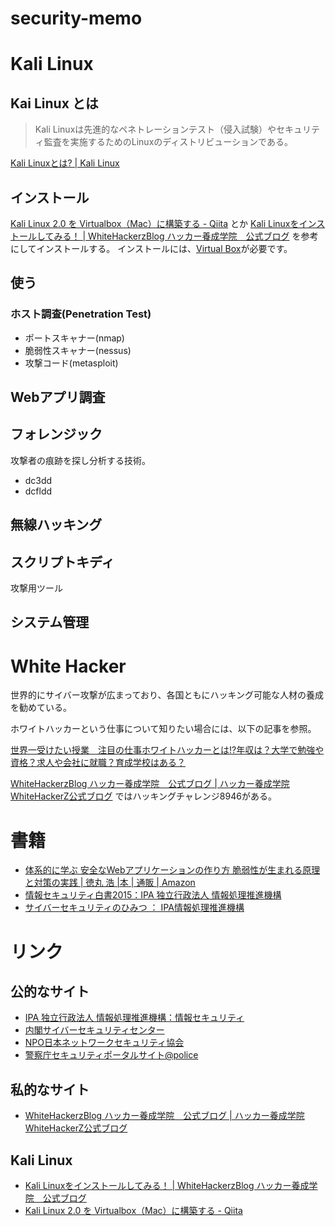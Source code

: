 # security-memo
# Kali Linux
## Kai Linux とは

> Kali Linuxは先進的なペネトレーションテスト（侵入試験）やセキュリティ監査を実施するためのLinuxのディストリビューションである。

[Kali Linuxとは? \| Kali Linux](http://ja.docs.kali.org/introduction-ja/kali-linux%E3%81%A8%E3%81%AF)

## インストール
[Kali Linux 2\.0 を Virtualbox（Mac）に構築する \- Qiita](http://qiita.com/Okusan818/items/77e56f9747a20f07b91a)
とか
[Kali Linuxをインストールしてみる！ \| WhiteHackerzBlog ハッカー養成学院　公式ブログ](http://www.whitehackerz.jp/blog/kali-linux%E3%82%92%E3%82%A4%E3%83%B3%E3%82%B9%E3%83%88%E3%83%BC%E3%83%AB%E3%81%97%E3%81%A6%E3%81%BF%E3%82%8B%EF%BC%81/)
を参考にしてインストールする。
インストールには、[Virtual Box](https://www.virtualbox.org/)が必要です。

## 使う
### ホスト調査(Penetration Test)
* ポートスキャナー(nmap)
* 脆弱性スキャナー(nessus)
* 攻撃コード(metasploit)

## Webアプリ調査

## フォレンジック
攻撃者の痕跡を探し分析する技術。
* dc3dd
* dcfldd

## 無線ハッキング

## スクリプトキディ
攻撃用ツール

## システム管理

# White Hacker
世界的にサイバー攻撃が広まっており、各国ともにハッキング可能な人材の養成を勧めている。

ホワイトハッカーという仕事について知りたい場合には、以下の記事を参照。

[世界一受けたい授業　注目の仕事ホワイトハッカーとは\!?年収は？大学で勉強や資格？求人や会社に就職？育成学校はある？](http://fly-hallelujah.net/blog/post-1030-1030)

[WhiteHackerzBlog ハッカー養成学院　公式ブログ \| ハッカー養成学院WhiteHackerZ公式ブログ](http://www.whitehackerz.jp/blog/)
ではハッキングチャレンジ8946がある。


# 書籍
* [体系的に学ぶ 安全なWebアプリケーションの作り方 脆弱性が生まれる原理と対策の実践 \| 徳丸 浩 \|本 \| 通販 \| Amazon](https://www.amazon.co.jp/%E4%BD%93%E7%B3%BB%E7%9A%84%E3%81%AB%E5%AD%A6%E3%81%B6-%E5%AE%89%E5%85%A8%E3%81%AAWeb%E3%82%A2%E3%83%97%E3%83%AA%E3%82%B1%E3%83%BC%E3%82%B7%E3%83%A7%E3%83%B3%E3%81%AE%E4%BD%9C%E3%82%8A%E6%96%B9-%E8%84%86%E5%BC%B1%E6%80%A7%E3%81%8C%E7%94%9F%E3%81%BE%E3%82%8C%E3%82%8B%E5%8E%9F%E7%90%86%E3%81%A8%E5%AF%BE%E7%AD%96%E3%81%AE%E5%AE%9F%E8%B7%B5-%E5%BE%B3%E4%B8%B8-%E6%B5%A9/dp/4797361190)
* [情報セキュリティ白書2015：IPA 独立行政法人 情報処理推進機構](https://www.ipa.go.jp/security/publications/hakusyo/2015.html)
* [サイバーセキュリティのひみつ ： IPA情報処理推進機構](https://www.ipa.go.jp/security/keihatsu/security-himitsu/)

# リンク
## 公的なサイト
* [IPA 独立行政法人 情報処理推進機構：情報セキュリティ](https://www.ipa.go.jp/security/index.html)
* [内閣サイバーセキュリティセンター](http://www.nisc.go.jp/)
* [NPO日本ネットワークセキュリティ協会](http://www.jnsa.org/)
* [警察庁セキュリティポータルサイト@police](https://www.npa.go.jp/cyberpolice/index.html)

## 私的なサイト
* [WhiteHackerzBlog ハッカー養成学院　公式ブログ \| ハッカー養成学院WhiteHackerZ公式ブログ](http://www.whitehackerz.jp/blog/)

## Kali Linux
* [Kali Linuxをインストールしてみる！ \| WhiteHackerzBlog ハッカー養成学院　公式ブログ](http://www.whitehackerz.jp/blog/kali-linux%E3%82%92%E3%82%A4%E3%83%B3%E3%82%B9%E3%83%88%E3%83%BC%E3%83%AB%E3%81%97%E3%81%A6%E3%81%BF%E3%82%8B%EF%BC%81/)
* [Kali Linux 2\.0 を Virtualbox（Mac）に構築する \- Qiita](http://qiita.com/Okusan818/items/77e56f9747a20f07b91a)